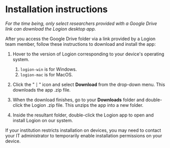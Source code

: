 # Installation instructions

*For the time being, only select researchers provided with a Google Drive link can download the Logion desktop app.*

After you access the Google Drive folder via a link provided by a Logion team member, follow these instructions to download and install the app:

1. Hover to the version of Logion corresponding to your device's operating system.
    1. `logion-win` is for Windows.
    1. `logion-mac` is for MacOS.

1. Click the "**⋮**" icon and select **Download** from the drop-down menu. This downloads the app .zip file.

1. When the download finishes, go to your **Downloads** folder and double-click the Logion .zip file. This unzips the app into a new folder.

1. Inside the resultant folder, double-click the Logion app to open and install Logion on our system.

If your institution restricts installation on devices, you may need to contact your IT administrator to temporarily enable installation permissions on your device.
